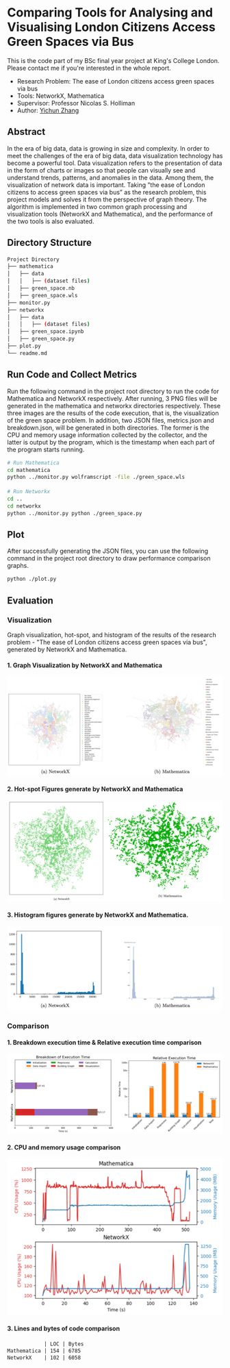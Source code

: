 # Comparing Tools for Analysing and Visualising London Citizens Access Green Spaces via Bus
This is the code part of my BSc final year project at King's College London. Please contact me if you're interested in the whole report.
- Research Problem: The ease of London citizens access green spaces via bus
- Tools: NetworkX, Mathematica
- Supervisor: Professor Nicolas S. Holliman
- Author: [Yichun Zhang](https://github.com/missyQWQ)

## Abstract

In the era of big data, data is growing in size and complexity. In order to meet the challenges of the era of big data, data visualization technology has become a powerful tool. Data visualization refers to the presentation of data in the form of charts or images so that people can visually see and understand trends, patterns, and anomalies in the data. Among them, the visualization of network data is important. Taking ”the ease of London citizens to access green spaces via bus” as the research problem, this project models and solves it from the perspective of graph theory. The algorithm is implemented in two common graph processing and visualization tools (NetworkX and Mathematica), and the performance of the two tools is also evaluated.

## Directory Structure

```bash
Project Directory
├── mathematica
│   ├── data
│   │   ├── (dataset files)
│   ├── green_space.nb
│   ├── green_space.wls
├── monitor.py
├── networkx
│   ├── data
│   │   ├── (dataset files)
│   ├── green_space.ipynb
│   ├── green_space.py
├── plot.py
└── readme.md
```

## Run Code and Collect Metrics

Run the following command in the project root directory to run the code for Mathematica and NetworkX respectively. After running, 3 PNG files will be generated in the mathematica and networkx directories respectively. These three images are the results of the code execution, that is, the visualization of the green space problem. In addition, two JSON files, metrics.json and breakdown.json, will be generated in both directories. The former is the CPU and memory usage information collected by the collector, and the latter is output by the program, which is the timestamp when each part of the program starts running.

```bash
# Run Mathematica
cd mathematica
python ../monitor.py wolframscript -file ./green_space.wls

# Run Networkx
cd ..
cd networkx
python ../monitor.py python ./green_space.py
```

## Plot 

After successfully generating the JSON files, you can use the following command in the project root directory to draw performance comparison graphs.

```bash
python ./plot.py
```

## Evaluation
### Visualization
Graph visualization, hot-spot, and histogram of the results of the research problem - "The ease of London citizens access green spaces via bus", generated by NetworkX and Mathematica.
#### 1. Graph Visualization by NetworkX and Mathematica
![graph_visualization](/images/graph_visualization_comparision.png)
#### 2. Hot-spot Figures generate by NetworkX and Mathematica
![hot_spot](/images/hot_spot_comparison.png)
#### 3. Histogram figures generate by NetworkX and Mathematica.
![histogram](/images/histogram_comparison.png)
### Comparison
#### 1. Breakdown execution time & Relative execution time comparison
![execution_time](/images/execution_time_comparison.png)
#### 2. CPU and memory usage comparison
![cpu_and_memory_usage](/images/cpu_and_memory_usage_comparison.png)
#### 3. Lines and bytes of code comparison
```
            | LOC | Bytes
Mathematica | 154 | 6785
NetworkX    | 102 | 6058
```
